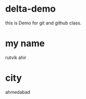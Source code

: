 # delta-demo
this is Demo for git and github class.
 <!-- # hash no use karvathi highlight thase character -->
# my name
rutvik ahir 

# city
ahmedabad